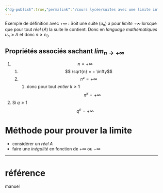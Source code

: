 ```yaml
---
{"dg-publish":true,"permalink":"/cours lycée/suites avec une limite infinies/"}
---
```


Exemple de définition avec $+\infty$ : Soit une suite ($u_n$) a pour *limite* $+\infty$ lorsque que pour tout *réel* ($A$) la suite le contient. 
Donc en *language mathématiques* $u_n \ge A$ et donc $n \ge n_0$
## Propriétés associés sachant $lim_{n\to+\infty}$ 
1. $$ n = + \infty$$
	1. $$ \sqrt{n} = + \infty$$
	2. $$n² = + \infty$$
		1. donc pour tout *entier* $k \ge 1$ $$n^k=+\infty$$
2. Si $q \ge 1$ $$q^n = + \infty$$
# Méthode pour prouver la limite
- considérer un *réel* $A$
- faire une *inégalité* en fonction de $+\infty$ ou $-\infty$

---
# référence
manuel